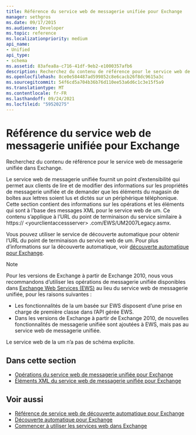 ```yaml
---
title: Référence du service web de messagerie unifiée pour Exchange
manager: sethgros
ms.date: 09/17/2015
ms.audience: Developer
ms.topic: reference
ms.localizationpriority: medium
api_name:
- Unified
api_type:
- schema
ms.assetid: 83afea8a-c716-41df-9eb2-e1000357afb6
description: Recherchez du contenu de référence pour le service web de messagerie unifiée dans Exchange.
ms.openlocfilehash: 8ce0e584487ad599852c8e6cacb26f8dc9615a3c
ms.sourcegitcommit: 54f6cd5a704b36b76d110ee53a6d6c1c3e15f5a9
ms.translationtype: MT
ms.contentlocale: fr-FR
ms.lasthandoff: 09/24/2021
ms.locfileid: "59520275"
---
```

# <a name="unified-messaging-web-service-reference-for-exchange"></a>Référence du service web de messagerie unifiée pour Exchange

Recherchez du contenu de référence pour le service web de messagerie unifiée dans Exchange.
  
Le service web de messagerie unifiée fournit un point d’extensibilité qui permet aux clients de lire et de modifier des informations sur les propriétés de messagerie unifiée et de demander que les éléments du magasin de boîtes aux lettres soient lus et dictés sur un périphérique téléphonique. Cette section contient des informations sur les opérations et les éléments qui sont à l’base des messages XML pour le service web de um. Ce contenu s’applique à l’URL du point de terminaison du service similaire à https:// \<yourclientaccessserver\> .com/EWS/UM2007Legacy.asmx. 
  
Vous pouvez utiliser le service de découverte automatique pour obtenir l’URL du point de terminaison du service web de um. Pour plus d’informations sur la découverte automatique, voir [découverte automatique pour Exchange](../exchange-web-services/autodiscover-for-exchange.md).
  
> [!NOTE]
>  Pour les versions de Exchange à partir de Exchange 2010, nous vous recommandons d’utiliser les opérations de messagerie unifiée disponibles dans [Exchange Web Services (EWS)](https://msdn.microsoft.com/library/60285497-0c4e-4e51-84e1-34dd6d89a5d8%28Office.15%29.aspx) au lieu du service web de messagerie unifiée, pour les raisons suivantes : 
> - Les fonctionnalités de la um basée sur EWS disposent d’une prise en charge de première classe dans l’API gérée EWS. 
> - Dans les versions de Exchange à partir de Exchange 2010, de nouvelles fonctionnalités de messagerie unifiée sont ajoutées à EWS, mais pas au service web de messagerie unifiée. 
  
Le service web de la um n’a pas de schéma explicite.
  
## <a name="in-this-section"></a>Dans cette section
<a name="bk_InThisSection"> </a>

- [Opérations du service web de messagerie unifiée pour Exchange](unified-messaging-web-service-operations-for-exchange.md)   
- [Éléments XML du service web de messagerie unifiée pour Exchange](unified-messaging-web-service-xml-elements-for-exchange.md)
    
## <a name="see-also"></a>Voir aussi

- [Référence de service web de découverte automatique pour Exchange](autodiscover-web-service-reference-for-exchange.md)
- [Découverte automatique pour Exchange](../exchange-web-services/autodiscover-for-exchange.md)
- [Commencer à utiliser les services web dans Exchange](../exchange-web-services/start-using-web-services-in-exchange.md)
    

